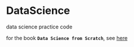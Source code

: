 # DataScience
data science practice code

for the book **`Data Science from Scratch`**, see [here](http://shop.oreilly.com/product/0636920033400.do)
